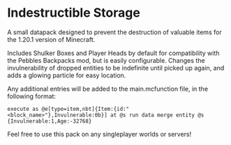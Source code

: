 # Indestructible Storage

A small datapack designed to prevent the destruction of valuable items for the 1.20.1 version of Minecraft. 

Includes Shulker Boxes and Player Heads by default for compatibility with the Pebbles Backpacks mod, but is easily configurable. Changes the invulnerability of dropped entities to be indefinite until picked up again, and adds a glowing particle for easy location.

Any additional entries will be added to the main.mcfunction file, in the following format:
```
execute as @e[type=item,nbt]{Item:{id:"<block_name>"},Invulnerable:0b}] at @s run data merge entity @s {Invulnerable:1,Age:-32768}
```

Feel free to use this pack on any singleplayer worlds or servers!
